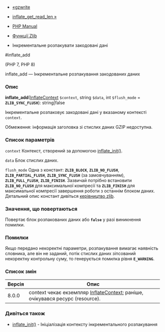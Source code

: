 - [«gzwrite](function.gzwrite.md)
- [inflate_get_read_len »](function.inflate-get-read-len.md)

- [PHP Manual](index.md)
- [Функції Zlib](ref.zlib.md)
- Інкрементальне розпакувати закодовані дані

#inflate_add

(PHP 7, PHP 8)

inflate_add — Інкрементальне розпакування закодованих даних

### Опис

**inflate_add**([InflateContext](class.inflatecontext.md) `$context`,
string `$data`, int `$flush_mode` = **`ZLIB_SYNC_FLUSH`**):
string\|false

Інкрементальне розпаковує закодовані дані у вказаному
контексті `context`.

Обмеження: інформація заголовка зі стислих даних GZIP недоступна.

### Список параметрів

`context`
Контекст, створений за допомогою
[inflate_init()](function.inflate-init.md).

`data`
Блок стислих даних.

`flush_mode`
Одна з констант: **`ZLIB_BLOCK`**, **`ZLIB_NO_FLUSH`**,
**`ZLIB_PARTIAL_FLUSH`**, **`ZLIB_SYNC_FLUSH`** (за замовчуванням),
**`ZLIB_FULL_FLUSH`**, **`ZLIB_FINISH`**. Зазвичай потрібно встановити
**`ZLIB_NO_FLUSH`** для максимальної компресії та **`ZLIB_FINISH`** для максимальної компресії
завершення роботи з останнім блоком даних. Детальний опис констант
дивіться [керівництво zlib](http://www.zlib.net/manual.md).

### Значення, що повертаються

Повертає блок розпакованих даних або **`false`** у разі
виникнення помилки.

### Помилки

Якщо передано некоректні параметри, розпакування вимагає наявність
словника, але він не заданий, потік стислих даних зіпсований
некоректну контрольну суму, то генерується помилка рівня
**`E_WARNING`**.

### Список змін

| Версія | Опис                                                                                                     |
|--------|----------------------------------------------------------------------------------------------------------|
| 8.0.0  | context чекає екземпляр [InflateContext](class.inflatecontext.md); раніше, очікувався ресурс (resource). |

### Дивіться також

- [inflate_init()](function.inflate-init.md) - Ініціалізація
контексту інкрементального розпакування
